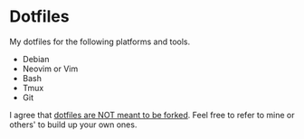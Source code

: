 Dotfiles
========

My dotfiles for the following platforms and tools.

* Debian
* Neovim or Vim
* Bash
* Tmux
* Git

I agree that [dotfiles are NOT meant to be forked](http://www.anishathalye.com/2014/08/03/managing-your-dotfiles/). Feel free to refer to mine or others' to build up your own ones.
